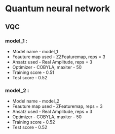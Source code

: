 # Quantum neural network 


## VQC

 ### model_1 :
 - Model name - model_1
 - Feauture map used - ZZFeaturemap, reps = 3
 - Ansatz used - Real Amplitude, reps = 3
 - Optimizer - COBYLA, maxiter - 50
 - Training score - 0.51
 - Test score - 0.52


 

 ### model_2 :
 - Model name - model_2
 - Feauture map used - ZFeaturemap, reps = 3
 - Ansatz used - Real Amplitude, reps = 3
 - Optimizer - COBYLA, maxiter - 50
 - Training score - 0.52
 - Test score - 0.52
